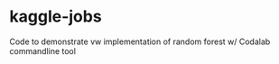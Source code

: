 kaggle-jobs
===========

Code to demonstrate vw implementation of random forest w/ Codalab commandline tool